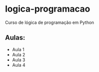 # logica-programacao
 Curso de lógica de programação em Python

## Aulas:
- Aula 1
- Aula 2
- Aula 3
- Aula 4
